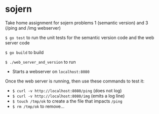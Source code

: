 # sojern
Take home assignment for sojern problems 1 (semantic version) and 3 (/ping and /img webserver)

`$ go test` to run the unit tests for the semantic version code and the web server code

`$ go build` to build

`$ ./web_server_and_version` to run
* Starts a webserver on `localhost:8080`

Once the web server is running, then use these commands to test it:
* `$ curl -v http://localhost:8080/ping` (does not log)
* `$ curl -v http://localhost:8080/img` (emits a log line)
* `$ touch /tmp/ok` to create a the file that impacts `/ping`
* `$ rm /tmp/ok` to remove...
